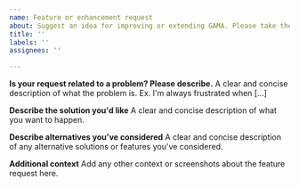 ```yaml
---
name: Feature or enhancement request
about: Suggest an idea for improving or extending GAMA. Please take the time to discuss it first in the forum or [discussions](https://github.com/gama-platform/gama/discussions) section
title: ''
labels: ''
assignees: ''

---
```


**Is your request related to a problem? Please describe.**
A clear and concise description of what the problem is. Ex. I'm always frustrated when [...]

**Describe the solution you'd like**
A clear and concise description of what you want to happen.

**Describe alternatives you've considered**
A clear and concise description of any alternative solutions or features you've considered.

**Additional context**
Add any other context or screenshots about the feature request here.
